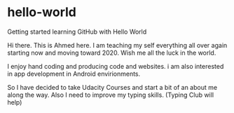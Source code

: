 # hello-world
Getting started learning GitHub with Hello World

Hi there. This is Ahmed here. I am teaching my self everything all over again starting now and moving toward 2020.
Wish me all the luck in the world. 

I enjoy hand coding and producing code and websites.
i am also interested in app development in Android envirionments.

So I have decided to take Udacity Courses and start a bit of an about me along the way.
Also I need to improve my typing skills. (Typing Club will help)
